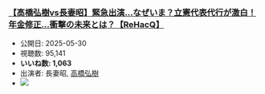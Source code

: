 ### [【高橋弘樹vs長妻昭】緊急出演…なぜいま？立憲代表代行が激白！年金修正…衝撃の未来とは？【ReHacQ】](https://www.youtube.com/watch?v=ZQGAoWwQy60)
-   公開日: 2025-05-30
-   視聴数: 95,141
-   **いいね数: 1,063**
-   出演者: 長妻昭, [高橋弘樹](/rehacq_fan/people/高橋弘樹 "wikilink")
- [![](https://img.youtube.com/vi/ZQGAoWwQy60/hqdefault.jpg)](https://www.youtube.com/watch?v=ZQGAoWwQy60)
